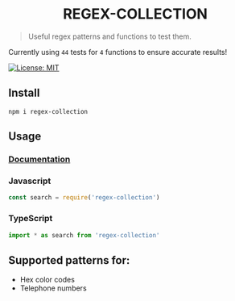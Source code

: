 <p align="center"> 
<h1 align="center"> REGEX-COLLECTION </h1>
</p>



> Useful regex patterns and functions to test them.

Currently using `44` tests for `4` functions to ensure accurate results!

[![License: MIT](https://img.shields.io/badge/License-MIT-yellow.svg)](https://opensource.org/licenses/MIT)

## Install

```
npm i regex-collection
```

## Usage
### [Documentation](https://1337z.github.io/regex-collection/)
### Javascript
```javascript
const search = require('regex-collection')
```

### TypeScript
```typescript
import * as search from 'regex-collection'
```

## Supported patterns for:
- Hex color codes
- Telephone numbers